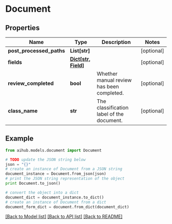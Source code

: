 # Document


## Properties
Name | Type | Description | Notes
------------ | ------------- | ------------- | -------------
**post_processed_paths** | **List[str]** |  | [optional] 
**fields** | [**Dict[str, Field]**](Field.md) |  | [optional] 
**review_completed** | **bool** | Whether manual review has been completed. | [optional] 
**class_name** | **str** | The classification label of the document. | [optional] 

## Example

```python
from aihub.models.document import Document

# TODO update the JSON string below
json = "{}"
# create an instance of Document from a JSON string
document_instance = Document.from_json(json)
# print the JSON string representation of the object
print Document.to_json()

# convert the object into a dict
document_dict = document_instance.to_dict()
# create an instance of Document from a dict
document_form_dict = document.from_dict(document_dict)
```
[[Back to Model list]](../README.md#documentation-for-models) [[Back to API list]](../README.md#documentation-for-api-endpoints) [[Back to README]](../README.md)


